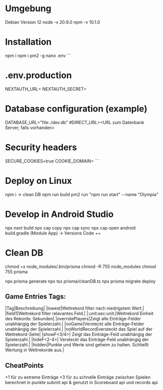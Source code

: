 # Umgebung
Debian Version 12
node -v 20.9.0
npm -v 10.1.0

# Installation
npm i
npm i pm2 -g
nano .env
´´´
# .env.production
NEXTAUTH_URL=<URL zum Server>
NEXTAUTH_SECRET=<generate Seceret>

# Database configuration (example)
DATABASE_URL="file:./dev.db"
#DIRECT_URL=<URL zum Datenbank Server, falls vorhanden>

# Security headers
SECURE_COOKIES=true
COOKIE_DOMAIN=<Domain>
´´´
# Deploy on Linux
npm i
-> clean DB
npm run build
pm2 run "npm run start" --name "Olympia"

# Develop in Android Studio
npx next build
npx cap copy
npx cap sync
npx cap open android
build.gradle (Module App) -> Versions Code ++

# Clean DB
chmod +x node_modules/.bin/prisma
chmod -R 755 node_modules
chmod 755 prisma

npx prisma generate
npx tsx prisma/cleanDB.ts
npx prisma migrate deploy



## Game Entries Tags:
|Tag|Beschreibung|
|lowest|Weltrekord filter nach niedrigstem Wert.|
|field1|Weltrekord filter relavantes Feld.|
|:unit:sec:unit:|Weltrekord Einheit des Rekords: Sekunden|
|overridePlayers|Zeigt alle Einträge-Felder unabhängig der Spielerzahl.|
|noGame|Versteckt alle Einträge-Felder unabhängig der Spielerzahl.|
|noWorldRecord|versteckt das Spiel auf der Weltrekord-Seite|
|showF<3/4>| Zeigt das Einträge-Feld unabhängig der Spielerzahl.|
|hideF<2-4>| Versteckt das Einträge-Feld unabhängig der Spielerzahl.|
|hidden|Punkte und Werte sind geheim zu halten. Schließt Wertung in Weltrekorde aus.|

## CheatPoints
+1 für zu extreme Einträge 
+3 für zu schnelle Einträge zwischen Spielen
berechnet in punkte submit api & genutzt in Scoreboard api und records api  

